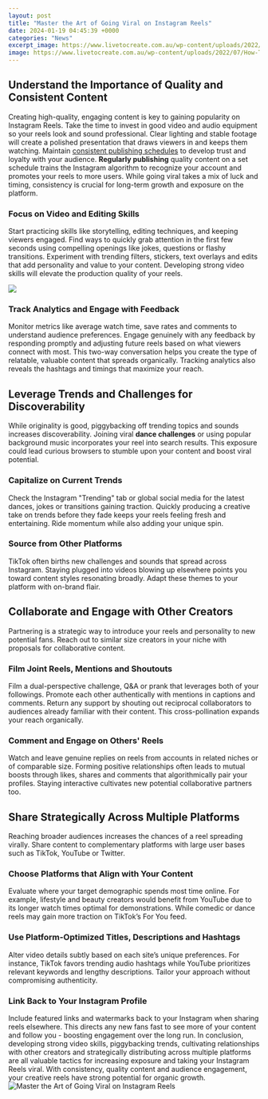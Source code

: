 ```yaml
---
layout: post
title: "Master the Art of Going Viral on Instagram Reels"
date: 2024-01-19 04:45:39 +0000
categories: "News"
excerpt_image: https://www.livetocreate.com.au/wp-content/uploads/2022/07/How-To-Create-a-Viral-Reel-On-Instagram.png
image: https://www.livetocreate.com.au/wp-content/uploads/2022/07/How-To-Create-a-Viral-Reel-On-Instagram.png
---
```


## Understand the Importance of Quality and Consistent Content
Creating high-quality, engaging content is key to gaining popularity on Instagram Reels. Take the time to invest in good video and audio equipment so your reels look and sound professional. Clear lighting and stable footage will create a polished presentation that draws viewers in and keeps them watching.
Maintain [consistent publishing schedules](https://store.fi.io.vn/womens-crazy-havanese-lady-dog-lover-v-neck-t-shirt/men&) to develop trust and loyalty with your audience. **Regularly publishing** quality content on a set schedule trains the Instagram algorithm to recognize your account and promotes your reels to more users. While going viral takes a mix of luck and timing, consistency is crucial for long-term growth and exposure on the platform. 
### Focus on Video and Editing Skills
Start practicing skills like storytelling, editing techniques, and keeping viewers engaged. Find ways to quickly grab attention in the first few seconds using compelling openings like jokes, questions or flashy transitions. Experiment with trending filters, stickers, text overlays and edits that add personality and value to your content. Developing strong video skills will elevate the production quality of your reels.

![](https://contentcreationresources.com/wp-content/uploads/2020/12/Full-Instagram-Reels-Tutorial-Everything-You-NEED-TO-KNOW-To.jpg)
### Track Analytics and Engage with Feedback
Monitor metrics like average watch time, save rates and comments to understand audience preferences. Engage genuinely with any feedback by responding promptly and adjusting future reels based on what viewers connect with most. This two-way conversation helps you create the type of relatable, valuable content that spreads organically. Tracking analytics also reveals the hashtags and timings that maximize your reach.
## Leverage Trends and Challenges for Discoverability  
While originality is good, piggybacking off trending topics and sounds increases discoverability. Joining viral **dance challenges** or using popular background music incorporates your reel into search results. This exposure could lead curious browsers to stumble upon your content and boost viral potential.
### Capitalize on Current Trends 
Check the Instagram "Trending" tab or global social media for the latest dances, jokes or transitions gaining traction. Quickly producing a creative take on trends before they fade keeps your reels feeling fresh and entertaining. Ride momentum while also adding your unique spin. 
### Source from Other Platforms
TikTok often births new challenges and sounds that spread across Instagram. Staying plugged into videos blowing up elsewhere points you toward content styles resonating broadly. Adapt these themes to your platform with on-brand flair.
## Collaborate and Engage with Other Creators
Partnering is a strategic way to introduce your reels and personality to new potential fans. Reach out to similar size creators in your niche with proposals for collaborative content.
### Film Joint Reels, Mentions and Shoutouts  
Film a dual-perspective challenge, Q&A or prank that leverages both of your followings. Promote each other authentically with mentions in captions and comments. Return any support by shouting out reciprocal collaborators to audiences already familiar with their content. This cross-pollination expands your reach organically.
### Comment and Engage on Others' Reels
Watch and leave genuine replies on reels from accounts in related niches or of comparable size. Forming positive relationships often leads to mutual boosts through likes, shares and comments that algorithmically pair your profiles. Staying interactive cultivates new potential collaborative partners too.
## Share Strategically Across Multiple Platforms
Reaching broader audiences increases the chances of a reel spreading virally. Share content to complementary platforms with large user bases such as TikTok, YouTube or Twitter.
### Choose Platforms that Align with Your Content  
Evaluate where your target demographic spends most time online. For example, lifestyle and beauty creators would benefit from YouTube due to its longer watch times optimal for demonstrations. While comedic or dance reels may gain more traction on TikTok’s For You feed.
### Use Platform-Optimized Titles, Descriptions and Hashtags
Alter video details subtly based on each site’s unique preferences. For instance, TikTok favors trending audio hashtags while YouTube prioritizes relevant keywords and lengthy descriptions. Tailor your approach without compromising authenticity. 
### Link Back to Your Instagram Profile
Include featured links and watermarks back to your Instagram when sharing reels elsewhere. This directs any new fans fast to see more of your content and follow you - boosting engagement over the long run.
In conclusion, developing strong video skills, piggybacking trends, cultivating relationships with other creators and strategically distributing across multiple platforms are all valuable tactics for increasing exposure and taking your Instagram Reels viral. With consistency, quality content and audience engagement, your creative reels have strong potential for organic growth.
![Master the Art of Going Viral on Instagram Reels](https://www.livetocreate.com.au/wp-content/uploads/2022/07/How-To-Create-a-Viral-Reel-On-Instagram.png)
